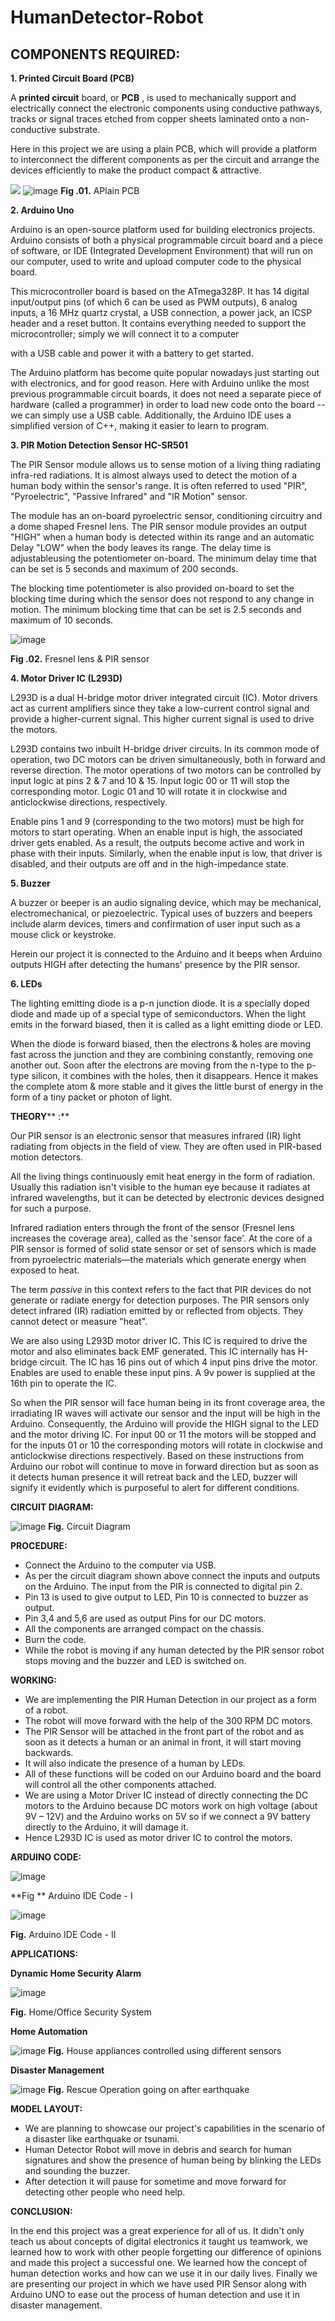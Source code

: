 # HumanDetector-Robot


## COMPONENTS REQUIRED:

**1. Printed Circuit Board (PCB)**

A **printed circuit** board, or **PCB** , is used to mechanically support and electrically connect the electronic components using conductive pathways, tracks or signal traces etched from copper sheets laminated onto a non-conductive substrate.

Here in this project we are using a plain PCB, which will provide a platform to interconnect the different components as per the circuit and arrange the devices efficiently to make the product compact & attractive.

![](RackMultipart20221020-1-41bivy_html_6131ee3912bf2c0c.jpg)
![image](https://user-images.githubusercontent.com/57197424/197012363-12eb1d91-c0a1-4871-a789-b35151c40c82.png)
                 **Fig .01.** APlain PCB


**2. Arduino Uno**

Arduino is an open-source platform used for building electronics projects. Arduino consists of both a physical programmable circuit board and a piece of software, or IDE (Integrated Development Environment) that will run on our computer, used to write and upload computer code to the physical board.

This microcontroller board is based on the ATmega328P. It has 14 digital input/output pins (of which 6 can be used as PWM outputs), 6 analog inputs, a 16 MHz quartz crystal, a USB connection, a power jack, an ICSP header and a reset button. It contains everything needed to support the microcontroller; simply we will connect it to a computer

with a USB cable and power it with a battery to get started.

The Arduino platform has become quite popular nowadays just starting out with electronics, and for good reason. Here with Arduino unlike the most previous programmable circuit boards, it does not need a separate piece of hardware (called a programmer) in order to load new code onto the board -- we can simply use a USB cable. Additionally, the Arduino IDE uses a simplified version of C++, making it easier to learn to program.

**3. PIR Motion Detection Sensor HC-SR501**

The PIR Sensor module allows us to sense motion of a living thing radiating infra-red radiations. It is almost always used to detect the motion of a human body within the sensor's range. It is often referred to used "PIR", "Pyroelectric", "Passive Infrared" and "IR Motion" sensor.

The module has an on-board pyroelectric sensor, conditioning circuitry and a dome shaped Fresnel lens. The PIR sensor module provides an output "HIGH" when a human body is detected within its range and an automatic Delay "LOW" when the body leaves its range. The delay time is adjustableusing the potentiometer on-board. The minimum delay time that can be set is 5 seconds and maximum of 200 seconds.

The blocking time potentiometer is also provided on-board to set the blocking time during which the sensor does not respond to any change in motion. The minimum blocking time that can be set is 2.5 seconds and maximum of 10 seconds.

![image](https://user-images.githubusercontent.com/57197424/197013279-59a0122e-402c-4853-8ca5-b139fb471c58.png)


**Fig .02.** Fresnel lens & PIR sensor

**4. Motor Driver IC (L293D)**

L293D is a dual H-bridge motor driver integrated circuit (IC). Motor drivers act as current amplifiers since they take a low-current control signal and provide a higher-current signal. This higher current signal is used to drive the motors.

L293D contains two inbuilt H-bridge driver circuits. In its common mode of operation, two DC motors can be driven simultaneously, both in forward and reverse direction. The motor operations of two motors can be controlled by input logic at pins 2 & 7 and 10 & 15. Input logic 00 or 11 will stop the corresponding motor. Logic 01 and 10 will rotate it in clockwise and anticlockwise directions, respectively.

Enable pins 1 and 9 (corresponding to the two motors) must be high for motors to start operating. When an enable input is high, the associated driver gets enabled. As a result, the outputs become active and work in phase with their inputs. Similarly, when the enable input is low, that driver is disabled, and their outputs are off and in the high-impedance state.


**5. Buzzer**

A buzzer or beeper is an audio signaling device, which may be mechanical, electromechanical, or piezoelectric. Typical uses of buzzers and beepers include alarm devices, timers and confirmation of user input such as a mouse click or keystroke.

Herein our project it is connected to the Arduino and it beeps when Arduino outputs HIGH after detecting the humans' presence by the PIR sensor.


**6. LEDs**

The lighting emitting diode is a p-n junction diode. It is a specially doped diode and made up of a special type of semiconductors. When the light emits in the forward biased, then it is called as a light emitting diode or LED.

When the diode is forward biased, then the electrons & holes are moving fast across the junction and they are combining constantly, removing one another out. Soon after the electrons are moving from the n-type to the p-type silicon, it combines with the holes, then it disappears. Hence it makes the complete atom & more stable and it gives the little burst of energy in the form of a tiny packet or photon of light.




**THEORY**** :**

Our PIR sensor is an electronic sensor that measures infrared (IR) light radiating from objects in the field of view. They are often used in PIR-based motion detectors.

All the living things continuously emit heat energy in the form of radiation. Usually this radiation isn't visible to the human eye because it radiates at infrared wavelengths, but it can be detected by electronic devices designed for such a purpose.

Infrared radiation enters through the front of the sensor (Fresnel lens increases the coverage area), called as the 'sensor face'. At the core of a PIR sensor is formed of solid state sensor or set of sensors which is made from pyroelectric materials—the materials which generate energy when exposed to heat.

The term _passive_ in this context refers to the fact that PIR devices do not generate or radiate energy for detection purposes. The PIR sensors only detect infrared (IR) radiation emitted by or reflected from objects. They cannot detect or measure "heat".

We are also using L293D motor driver IC. This IC is required to drive the motor and also eliminates back EMF generated. This IC internally has H-bridge circuit. The IC has 16 pins out of which 4 input pins drive the motor. Enables are used to enable these input pins. A 9v power is supplied at the 16th pin to operate the IC.

So when the PIR sensor will face human being in its front coverage area, the irradiating IR waves will activate our sensor and the input will be high in the Arduino. Consequently, the Arduino will provide the HIGH signal to the LED and the motor driving IC. For input 00 or 11 the motors will be stopped and for the inputs 01 or 10 the corresponding motors will rotate in clockwise and anticlockwise directions respectively. Based on these instructions from Arduino our robot will continue to move in forward direction but as soon as it detects human presence it will retreat back and the LED, buzzer will signify it evidently which is purposeful to alert for different conditions.

**CIRCUIT DIAGRAM:**

![image](https://user-images.githubusercontent.com/57197424/197013700-18c93bd2-d1ea-4640-84e6-628d178ca778.png)
**Fig.** Circuit Diagram

**PROCEDURE:**

- Connect the Arduino to the computer via USB.
- As per the circuit diagram shown above connect the inputs and outputs on the Arduino. The input from the PIR is connected to digital pin 2.
- Pin 13 is used to give output to LED, Pin 10 is connected to buzzer as output.
- Pin 3,4 and 5,6 are used as output Pins for our DC motors.
- All the components are arranged compact on the chassis.
- Burn the code.
- While the robot is moving if any human detected by the PIR sensor robot stops moving and the buzzer and LED is switched on.


**WORKING:**

- We are implementing the PIR Human Detection in our project as a form of a robot.
- The robot will move forward with the help of the 300 RPM DC motors.
- The PIR Sensor will be attached in the front part of the robot and as soon as it detects a human or an animal in front, it will start moving backwards.
- It will also indicate the presence of a human by LEDs.
- All of these functions will be coded on our Arduino board and the board will control all the other components attached.
- We are using a Motor Driver IC instead of directly connecting the DC motors to the Arduino because DC motors work on high voltage (about 9V – 12V) and the Arduino works on 5V so if we connect a 9V battery directly to the Arduino, it will damage it.
- Hence L293D IC is used as motor driver IC to control the motors.

**ARDUINO CODE:**

![image](https://user-images.githubusercontent.com/57197424/197014006-5c6765e2-0b24-41c7-8dcc-8183c85a696e.png)


**Fig ** Arduino IDE Code - I

![image](https://user-images.githubusercontent.com/57197424/197014072-cd6424dd-781e-4f2e-b3d3-a3d8e5db0ab1.png)

**Fig.** Arduino IDE Code - II

**APPLICATIONS:**

**Dynamic Home Security Alarm**

![image](https://user-images.githubusercontent.com/57197424/197014165-5e4054a4-5ac6-4a36-a94d-cccfe3d610f3.png)


**Fig.** Home/Office Security System

**Home Automation**

![image](https://user-images.githubusercontent.com/57197424/197014287-21669f56-d39e-4bc1-bc17-395523dbfa96.png)
**Fig.** House appliances controlled using different sensors

**Disaster Management**

![image](https://user-images.githubusercontent.com/57197424/197014316-02a47e54-0bdf-4bad-8097-4375f592ab6a.png)
**Fig.** Rescue Operation going on after earthquake

**MODEL LAYOUT:**

- We are planning to showcase our project's capabilities in the scenario of a disaster like earthquake or tsunami.
- Human Detector Robot will move in debris and search for human signatures and show the presence of human being by blinking the LEDs and sounding the buzzer.
- After detection it will pause for sometime and move forward for detecting other people who need help.

**CONCLUSION:**

In the end this project was a great experience for all of us. It didn't only teach us about concepts of digital electronics it taught us teamwork, we learned how to work with other people forgetting our difference of opinions and made this project a successful one. We learned how the concept of human detection works and how can we use it in our daily lives. Finally we are presenting our project in which we have used PIR Sensor along with Arduino UNO to ease out the process of human detection and use it in disaster management.

